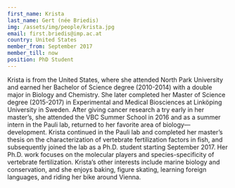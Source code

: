 ```yaml
---
first_name: Krista
last_name: Gert (née Briedis)
img: /assets/img/people/krista.jpg
email: first.briedis@imp.ac.at
country: United States
member_from: September 2017
member_till: now
position: PhD Student
---
```

Krista is from the United States, where she attended North Park University and earned her Bachelor of Science degree (2010-2014) with a double major in Biology and Chemistry. She later completed her Master of Science degree (2015-2017) in Experimental and Medical Biosciences at Linköping University in Sweden. After giving cancer research a try early in her master’s, she attended the VBC Summer School in 2016 and as a summer intern in the Pauli lab, returned to her favorite area of biology—development. Krista continued in the Pauli lab and completed her master’s thesis on the characterization of vertebrate fertilization factors in fish, and subsequently joined the lab as a Ph.D. student starting September 2017. Her Ph.D. work focuses on the molecular players and species-specificity of vertebrate fertilization. Krista’s other interests include marine biology and conservation, and she enjoys baking, figure skating, learning foreign languages, and riding her bike around Vienna.
